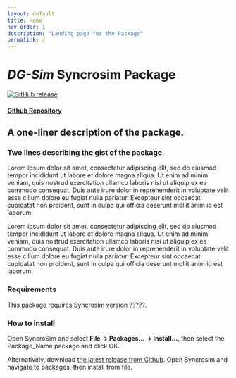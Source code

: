 ```yaml
---
layout: default
title: Home
nav_order: 1
description: "Landing page for the Package"
permalink: /
---
```


# *DG-Sim* Syncrosim Package
[![GitHub release](https://img.shields.io/github/v/release/ApexRMS/Package_Name.svg?style=for-the-badge&color=d68a06)](https://GitHub.com/ApexRMS/Package_Name/releases/)
#### [Github Repository](https://github.com/ApexRMS/Package_Name)
## A one-liner description of the package.
### Two lines describing the gist of the package.

Lorem ipsum dolor sit amet, consectetur adipiscing elit, sed do eiusmod tempor incididunt ut labore et dolore magna aliqua. Ut enim ad minim veniam, quis nostrud exercitation ullamco laboris nisi ut aliquip ex ea commodo consequat. Duis aute irure dolor in reprehenderit in voluptate velit esse cillum dolore eu fugiat nulla pariatur. Excepteur sint occaecat cupidatat non proident, sunt in culpa qui officia deserunt mollit anim id est laborum.

Lorem ipsum dolor sit amet, consectetur adipiscing elit, sed do eiusmod tempor incididunt ut labore et dolore magna aliqua. Ut enim ad minim veniam, quis nostrud exercitation ullamco laboris nisi ut aliquip ex ea commodo consequat. Duis aute irure dolor in reprehenderit in voluptate velit esse cillum dolore eu fugiat nulla pariatur. Excepteur sint occaecat cupidatat non proident, sunt in culpa qui officia deserunt mollit anim id est laborum.

### Requirements

This package requires Syncrosim [version ?????](https://syncrosim.com/download/).

### How to install

Open SyncroSim and select **File -> Packages… -> Install…**, then select the Package_Name package and click OK.

Alternatively, download [the latest release from Github](https://github.com/ApexRMS/Package_Name/). Open Syncrosim and navigate to packages, then install from file.
